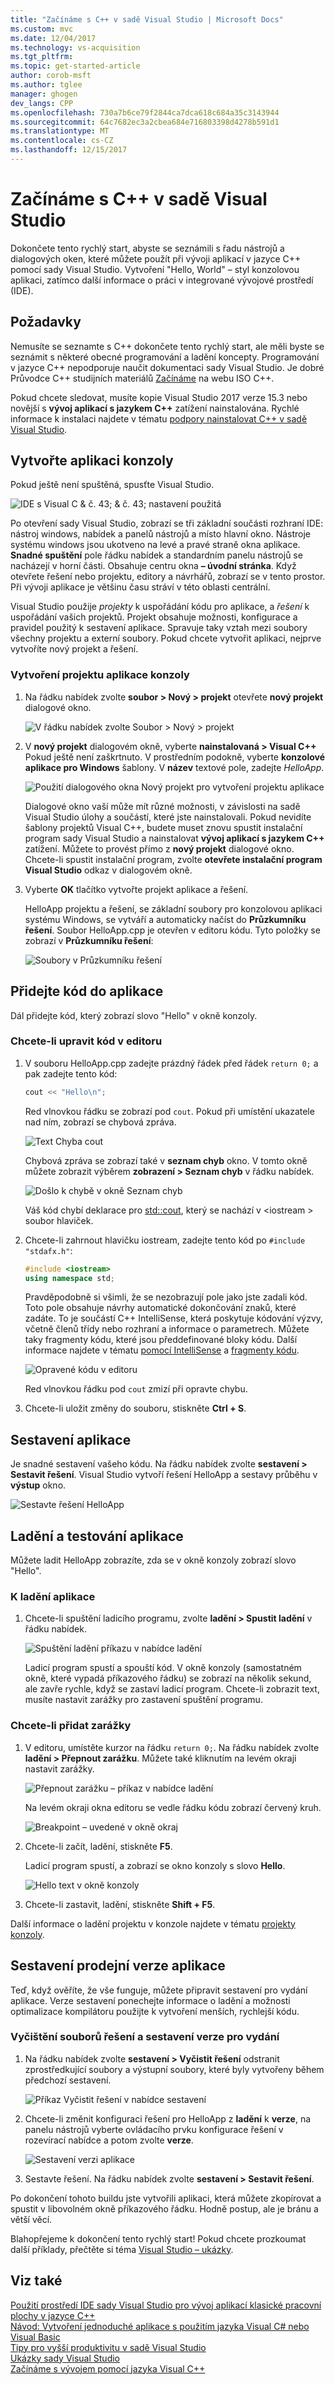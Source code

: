 ```yaml
---
title: "Začínáme s C++ v sadě Visual Studio | Microsoft Docs"
ms.custom: mvc
ms.date: 12/04/2017
ms.technology: vs-acquisition
ms.tgt_pltfrm: 
ms.topic: get-started-article
author: corob-msft
ms.author: tglee
manager: ghogen
dev_langs: CPP
ms.openlocfilehash: 730a7b6ce79f2844ca7dca618c684a35c3143944
ms.sourcegitcommit: 64c7682ec3a2cbea684e716803398d4278b591d1
ms.translationtype: MT
ms.contentlocale: cs-CZ
ms.lasthandoff: 12/15/2017
---
```

# <a name="get-started-with-c-in-visual-studio"></a>Začínáme s C++ v sadě Visual Studio

Dokončete tento rychlý start, abyste se seznámili s řadu nástrojů a dialogových oken, které můžete použít při vývoji aplikací v jazyce C++ pomocí sady Visual Studio. Vytvoření "Hello, World" – styl konzolovou aplikaci, zatímco další informace o práci v integrované vývojové prostředí (IDE).

## <a name="prerequisites"></a>Požadavky

Nemusíte se seznamte s C++ dokončete tento rychlý start, ale měli byste se seznámit s některé obecné programování a ladění koncepty. Programování v jazyce C++ nepodporuje naučit dokumentaci sady Visual Studio. Je dobré Průvodce C++ studijních materiálů [Začínáme](https://isocpp.org/get-started) na webu ISO C++.

Pokud chcete sledovat, musíte kopie Visual Studio 2017 verze 15.3 nebo novější s **vývoj aplikací s jazykem C++** zatížení nainstalována. Rychlé informace k instalaci najdete v tématu [podpory nainstalovat C++ v sadě Visual Studio](/cpp/build/vscpp-step-0-installation).

## <a name="create-a-console-app"></a>Vytvořte aplikaci konzoly

Pokud ještě není spuštěná, spusťte Visual Studio.

![IDE s Visual C & č. 43; & č. 43; nastavení použitá](../ide/media/get-started-cpp-ide-layout.png "IDE s Visual C & č. 43; & č. 43; nastavení")

Po otevření sady Visual Studio, zobrazí se tři základní součásti rozhraní IDE: nástroj windows, nabídek a panelů nástrojů a místo hlavní okno. Nástroje systému windows jsou ukotveno na levé a pravé straně okna aplikace. **Snadné spuštění** pole řádku nabídek a standardním panelu nástrojů se nacházejí v horní části. Obsahuje centru okna **– úvodní stránka**. Když otevřete řešení nebo projektu, editory a návrhářů, zobrazí se v tento prostor. Při vývoji aplikace je většinu času stráví v této oblasti centrální.

Visual Studio použije *projekty* k uspořádání kódu pro aplikace, a *řešení* k uspořádání vašich projektů. Projekt obsahuje možnosti, konfigurace a pravidel použitý k sestavení aplikace. Spravuje taky vztah mezi soubory všechny projektu a externí soubory. Pokud chcete vytvořit aplikaci, nejprve vytvoříte nový projekt a řešení.

### <a name="to-create-a-console-app-project"></a>Vytvoření projektu aplikace konzoly

1. Na řádku nabídek zvolte **soubor > Nový > projekt** otevřete **nový projekt** dialogové okno.

   ![V řádku nabídek zvolte Soubor > Nový > projekt](../ide/media/get-started-cpp-file-new-project-menu.png "v řádku nabídek zvolte Soubor > Nový > Projekt")

1. V **nový projekt** dialogovém okně, vyberte **nainstalovaná > Visual C++** Pokud ještě není zaškrtnuto. V prostředním podokně, vyberte **konzolové aplikace pro Windows** šablony. V **název** textové pole, zadejte *HelloApp*.

   ![Použití dialogového okna Nový projekt pro vytvoření projektu aplikace](../ide/media/get-started-cpp-new-project-dialog.png "použití dialogového okna Nový projekt pro vytvoření projektu aplikace")

   Dialogové okno vaší může mít různé možnosti, v závislosti na sadě Visual Studio úlohy a součástí, které jste nainstalovali. Pokud nevidíte šablony projektů Visual C++, budete muset znovu spustit instalační program sady Visual Studio a nainstalovat **vývoj aplikací s jazykem C++** zatížení. Můžete to provést přímo z **nový projekt** dialogové okno. Chcete-li spustit instalační program, zvolte **otevřete instalační program Visual Studio** odkaz v dialogovém okně.

1. Vyberte **OK** tlačítko vytvořte projekt aplikace a řešení.

   HelloApp projektu a řešení, se základní soubory pro konzolovou aplikaci systému Windows, se vytváří a automaticky načíst do **Průzkumníku řešení**. Soubor HelloApp.cpp je otevřen v editoru kódu. Tyto položky se zobrazí v **Průzkumníku řešení**:

   ![Soubory v Průzkumníku řešení](../ide/media/get-started-cpp-solution-explorer.png "soubory v Průzkumníku řešení")

## <a name="add-code-to-the-app"></a>Přidejte kód do aplikace

Dál přidejte kód, který zobrazí slovo "Hello" v okně konzoly.

### <a name="to-edit-code-in-the-editor"></a>Chcete-li upravit kód v editoru

1. V souboru HelloApp.cpp zadejte prázdný řádek před řádek `return 0;` a pak zadejte tento kód:

   ```cpp
   cout << "Hello\n";
   ```

   Red vlnovkou řádku se zobrazí pod `cout`. Pokud při umístění ukazatele nad ním, zobrazí se chybová zpráva.

   ![Text Chyba cout](../ide/media/get-started-cpp-intellisense-error.png "text Chyba cout")

   Chybová zpráva se zobrazí také v **seznam chyb** okno. V tomto okně můžete zobrazit výběrem **zobrazení > Seznam chyb** v řádku nabídek.

   ![Došlo k chybě v okně Seznam chyb](../ide/media/get-started-cpp-error-list.png "došlo k chybě v okně Seznam chyb")

   Váš kód chybí deklarace pro [std::cout](/cpp/standard-library/iostream), který se nachází v \<iostream > soubor hlaviček.

1. Chcete-li zahrnout hlavičku iostream, zadejte tento kód po `#include "stdafx.h"`:

   ```cpp
   #include <iostream>
   using namespace std;
   ```

   Pravděpodobně si všimli, že se nezobrazují pole jako jste zadali kód. Toto pole obsahuje návrhy automatické dokončování znaků, které zadáte. To je součástí C++ IntelliSense, která poskytuje kódování výzvy, včetně členů třídy nebo rozhraní a informace o parametrech. Můžete taky fragmenty kódu, které jsou předdefinované bloky kódu. Další informace najdete v tématu [pomocí IntelliSense](../ide/using-intellisense.md) a [fragmenty kódu](../ide/code-snippets.md).

   ![Opravené kódu v editoru](../ide/media/get-started-cpp-cout-fix.png "pevné kódu v editoru")

   Red vlnovkou řádku pod `cout` zmizí při opravte chybu.

1. Chcete-li uložit změny do souboru, stiskněte **Ctrl + S**.

## <a name="build-the-app"></a>Sestavení aplikace

Je snadné sestavení vašeho kódu. Na řádku nabídek zvolte **sestavení > Sestavit řešení**. Visual Studio vytvoří řešení HelloApp a sestavy průběhu v **výstup** okno.

   ![Sestavte řešení HelloApp](../ide/media/get-started-cpp-build-solution.gif "sestavte řešení HelloApp")

## <a name="debug-and-test-the-app"></a>Ladění a testování aplikace

Můžete ladit HelloApp zobrazíte, zda se v okně konzoly zobrazí slovo "Hello".

### <a name="to-debug-the-app"></a>K ladění aplikace

1. Chcete-li spuštění ladicího programu, zvolte **ladění > Spustit ladění** v řádku nabídek.

   ![Spuštění ladění příkazu v nabídce ladění](../ide/media/get-started-cpp-start-debugging-menu.png "spustit ladění příkazu v nabídce ladění")

   Ladicí program spustí a spouští kód. V okně konzoly (samostatném okně, které vypadá příkazového řádku) se zobrazí na několik sekund, ale zavře rychle, když se zastaví ladicí program. Chcete-li zobrazit text, musíte nastavit zarážky pro zastavení spuštění programu.

### <a name="to-add-a-breakpoint"></a>Chcete-li přidat zarážky

1. V editoru, umístěte kurzor na řádku `return 0;`. Na řádku nabídek zvolte **ladění > Přepnout zarážku**. Můžete také kliknutím na levém okraji nastavit zarážky.

     ![Přepnout zarážku – příkaz v nabídce ladění](../ide/media/get-started-cpp-toggle-breakpoint-menu.png "Přepnout zarážku příkazu v nabídce ladění")

     Na levém okraji okna editoru se vedle řádku kódu zobrazí červený kruh.

     ![Breakpoint – uvedené v okně okraj](../ide/media/get-started-cpp-breakpoint-set.png "zarážek uvedené v okraje okna")

1. Chcete-li začít, ladění, stiskněte **F5**.

   Ladicí program spustí, a zobrazí se okno konzoly s slovo **Hello**.

   ![Hello text v okně konzoly](../ide/media/get-started-cpp-helloapp-window.png "Hello text v okně konzoly")

1. Chcete-li zastavit, ladění, stiskněte **Shift + F5**.

Další informace o ladění projektu v konzole najdete v tématu [projekty konzoly](../debugger/debugging-preparation-console-projects.md).

## <a name="build-a-release-version-of-the-app"></a>Sestavení prodejní verze aplikace

Teď, když ověříte, že vše funguje, můžete připravit sestavení pro vydání aplikace. Verze sestavení ponechejte informace o ladění a možnosti optimalizace kompilátoru použijte k vytvoření menších, rychlejší kódu.

### <a name="to-clean-the-solution-files-and-build-a-release-version"></a>Vyčištění souborů řešení a sestavení verze pro vydání

1. Na řádku nabídek zvolte **sestavení > Vyčistit řešení** odstranit zprostředkující soubory a výstupní soubory, které byly vytvořeny během předchozí sestavení.

   ![Příkaz Vyčistit řešení v nabídce sestavení](../ide/media/get-started-cpp-clean-solution-menu.png "ExploreIDE CleanSolution")

1. Chcete-li změnit konfiguraci řešení pro HelloApp z **ladění** k **verze**, na panelu nástrojů vyberte ovládacího prvku konfigurace řešení v rozevírací nabídce a potom zvolte **verze**.

   ![Sestavení verzi aplikace](../ide/media/get-started-cpp-set-release-configuration.png "IDE_ChangingBuildtoRelease C ++")

1. Sestavte řešení. Na řádku nabídek zvolte **sestavení > Sestavit řešení**.

Po dokončení tohoto buildu jste vytvořili aplikaci, která můžete zkopírovat a spustit v libovolném okně příkazového řádku. Hodně postup, ale je bránu a větší věcí.

Blahopřejeme k dokončení tento rychlý start! Pokud chcete prozkoumat další příklady, přečtěte si téma [Visual Studio – ukázky](../ide/visual-studio-samples.md).

## <a name="see-also"></a>Viz také

[Použití prostředí IDE sady Visual Studio pro vývoj aplikací klasické pracovní plochy v jazyce C++](/cpp/ide/using-the-visual-studio-ide-for-cpp-desktop-development)  
[Návod: Vytvoření jednoduché aplikace s použitím jazyka Visual C# nebo Visual Basic](../ide/walkthrough-create-a-simple-application-with-visual-csharp-or-visual-basic.md)  
[Tipy pro vyšší produktivitu v sadě Visual Studio](../ide/productivity-tips-for-visual-studio.md)  
[Ukázky sady Visual Studio](../ide/visual-studio-samples.md)  
[Začínáme s vývojem pomocí jazyka Visual C++](../ide/get-started-developing-with-visual-studio.md)
